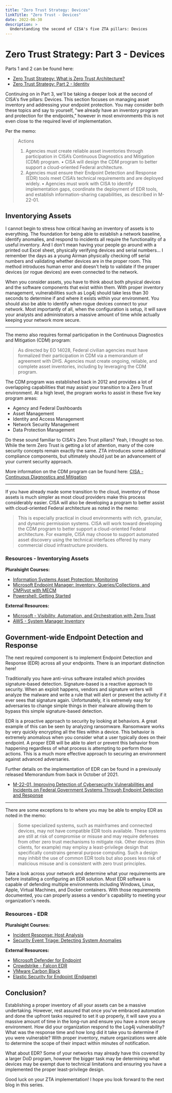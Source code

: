 ```yaml
---
title: "Zero Trust Strategy: Devices"
linkTitle: "Zero Trust - Devices"
date: 2022-06-30
description: >
  Understanding the second of CISA's five ZTA pillars: Devices
---
```


# Zero Trust Strategy: Part 3 - Devices
Parts 1 and 2 can be found here:
- [Zero Trust Strategy: What is Zero Trust Architecture?](https://www.pluralsight.com/blog/security-professional/zero-trust-strategy-what-is-zero-trust-architecture)
- [Zero Trust Strategy: Part 2 - Identity](https://www.pluralsight.com/blog/security-professional/zero-trust-strategy-identity-?exp=3)

Continuing on in Part 3, we'll be taking a deeper look at the second of CISA's five pillars: Devices. This section focuses on managing asset inventory and addressing your endpoint protection. You may consider both these topics and say to yourself, "we already have an inventory program and protection for the endpoints," however in most environments this is not even close to the required level of implementation.

Per the memo:

>Actions 
>1. Agencies must create reliable asset inventories through participation in CISA’s Continuous Diagnostics and Mitigation (CDM) program. 
>   • CISA will design the CDM program to better support a cloud-oriented Federal architecture. 
>2. Agencies must ensure their Endpoint Detection and Response (EDR) tools meet CISA’s technical requirements and are deployed widely. 
>   • Agencies must work with CISA to identify implementation gaps, coordinate the deployment of EDR tools, and establish information-sharing capabilities, as described in M-22-01.

## Inventorying Assets
I cannot begin to stress how critical having an inventory of assets is to everything. The foundation for being able to establish a network baseline, identify anomalies, and respond to incidents all require the functionality of a useful inventory. And I don't mean having your people go around with a printed out Excel sheet, physically verifying devices and serial numbers... I remember the days as a young Airman physically checking off serial numbers and validating whether devices are in the proper room. This method introduces human error and doesn't help to validate if the proper devices (or rogue devices) are even connected to the network.

When you consider assets, you have to think about both physical devices and the software components that exist within them. With proper inventory management, vulnerabilities such as Log4j should take less than 30 seconds to determine if and where it exists within your environment. You should also be able to identify when rogue devices connect to your network. Most importantly of all, when the configuration is setup, it will save your analysts and administrators a massive amount of time while actually keeping your network more secure.  

---

The memo also requires formal participation in the Continuous Diagnostics and Mitigation (CDM) program:

>As directed by EO 14028, Federal civilian agencies must have formalized their participation in CDM via a memorandum of agreement with DHS. Agencies must create ongoing, reliable, and complete asset inventories, including by leveraging the CDM program.

The CDM program was established back in 2012 and provides a lot of overlapping capabilities that may assist your transition to a Zero Trust environment. At a high level, the program works to assist in these five key program areas:
- Agency and Federal Dashboards
- Asset Management
- Identity and Access Management
- Network Security Management
- Data Protection Management

Do these sound familiar to CISA's Zero Trust pillars? Yeah, I thought so too. While the term Zero Trust is getting a lot of attention, many of the core security concepts remain exactly the same. ZTA introduces some additional compliance components, but ultimately should just be an advancement of your current security approach.

More information on the CDM program can be found here: [CISA - Continuous Diagnostics and Mitigation](https://www.cisa.gov/cdm)

---

If you have already made some transition to the cloud, inventory of those assets is much simpler as most cloud providers make this process considerably easier. CISA will also be developing a program to better assist with cloud-oriented Federal architecture as noted in the memo:

>This is especially practical in cloud environments with rich, granular, and dynamic permission systems. CISA will work toward developing the CDM program to better support a cloud-oriented Federal architecture. For example, CISA may choose to support automated asset discovery using the technical interfaces offered by many commercial cloud infrastructure providers.

### Resources - Inventorying Assets
**Pluralsight Courses:**
- [Information Systems Asset Protection: Monitoring](https://app.pluralsight.com/library/courses/information-systems-asset-protection-monitoring/table-of-contents)
- [Microsoft Endpoint Manager: Inventory, Queries/Collections, and CMPivot with MECM](https://app.pluralsight.com/library/courses/mem-inventory-queries-collections-cmpivot-mecm/table-of-contents)
- [Powershell: Getting Started](https://app.pluralsight.com/library/courses/powershell-getting-started/table-of-contents)

**External Resources:**
- [Microsoft - Visibility, Automation, and Orchestration with Zero Trust](https://docs.microsoft.com/en-us/security/zero-trust/deploy/visibility-automation-orchestration)
- [AWS - System Manager Inventory](https://docs.aws.amazon.com/systems-manager/latest/userguide/systems-manager-inventory.html)

## Government-wide Endpoint Detection and Response
The next required component is to implement Endpoint Detection and Response (EDR) across all your endpoints. There is an important distinction here! 

Traditionally you have anti-virus software installed which provides signature-based detection. Signature-based is a reactive approach to security. When an exploit happens, vendors and signature writers will analyze the malware and write a rule that will alert or prevent the activity if it ever sees that signature again. Unfortunately, it is extremely easy for adversaries to change simple things in their malware allowing them to bypass this simple signature-based detection.

EDR is a proactive approach to security by looking at behaviors. A great example of this can be seen by analyzing ransomware. Ransomware works by very quickly encrypting all the files within a device. This behavior is extremely anomalous when you consider what a user typically does on their endpoint. A proper EDR will be able to alert or prevent this behavior from happening regardless of what process is attempting to perform those actions. This is a much more effective approach to securing an environment against advanced adversaries. 

Further details on the implementation of EDR can be found in a previously released Memorandum from back in October of 2021.
- [M-22-01, Improving Detection of Cybersecurity Vulnerabilities and Incidents on Federal Government Systems Through Endpoint Detection and Response](https://www.whitehouse.gov/wp-content/uploads/2021/10/M-22-01.pdf)

---

There are some exceptions to to where you may be able to employ EDR as noted in the memo: 

>Some specialized systems, such as mainframes and connected devices, may not have compatible EDR tools available. These systems are still at risk of compromise or misuse and may require defenses from other zero trust mechanisms to mitigate risk. Other devices (thin clients, for example) may employ a least-privilege design that specifically constrains general purpose computing. Such a design may inhibit the use of common EDR tools but also poses less risk of malicious misuse and is consistent with zero trust principles.

Take a look across your network and determine what your requirements are before installing a configuring an EDR solution. Most EDR software is capable of defending multiple environments including Windows, Linux, Apple, Virtual Machines, and Docker containers. With those requirements documented, you can properly assess a vendor's capability to meeting your organization's needs.

### Resources - EDR
**Pluralsight Courses:**
- [Incident Response: Host Analysis](https://app.pluralsight.com/library/courses/incident-response-host-analysis/table-of-contents)
- [Security Event Triage: Detecting System Anomalies](https://app.pluralsight.com/library/courses/security-event-triage-detecting-system-anomalies/table-of-contents)

**External Resources:**
- [Microsoft Defender for Endpoint](https://www.microsoft.com/en-us/security/business/endpoint-security/microsoft-defender-endpoint)
- [Crowdstrike - Falcon EDR](https://www.crowdstrike.com/products/endpoint-security/falcon-insight-edr/)
- [VMware Carbon Black](https://www.vmware.com/products/carbon-black-cloud-endpoint.html)
- [Elastic Security for Endpoint (Endgame)](https://www.elastic.co/security/endpoint-security)

## Conclusion?
Establishing a proper inventory of all your assets can be a massive undertaking. However, rest assured that once you've embraced automation and done the upfront tasks required to set it up properly, it will save you a massive amount of time in the long-run and ensure you have a more secure environment. How did your organization respond to the Log4j vulnerability? What was the response time and how long did it take you to determine if you were vulnerable? With proper inventory, mature organizations were able to determine the scope of their impact within minutes of notification. 

What about EDR? Some of your networks may already have this covered by a larger DoD program, however the bigger task may be determining what devices may be exempt due to technical limitations and ensuring you have a implemented the proper least-privilege design. 

Good luck on your ZTA implementation! I hope you look forward to the next blog in this series.

